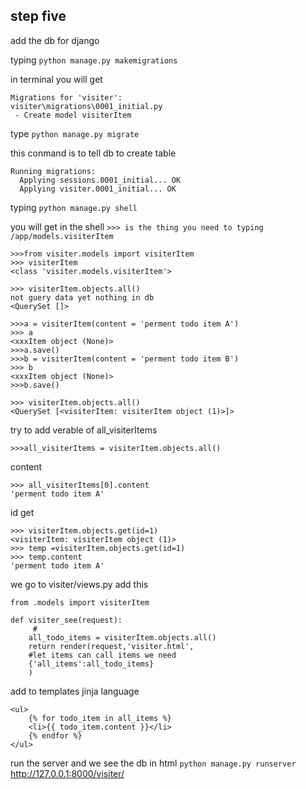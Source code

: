 ## step five 

add the db for django

typing
`python manage.py makemigrations`

in terminal you will get
```
Migrations for 'visiter':
visiter\migrations\0001_initial.py
 - Create model visiterItem
```

type
`python manage.py migrate`


 this conmand is to tell db  to create table
```
Running migrations:
  Applying sessions.0001_initial... OK
  Applying visiter.0001_initial... OK
```

typing
`python manage.py shell`


you will get in the shell
`>>> is the thing you need to typing`
`/app/models.visiterItem`
```
>>>from visiter.models import visiterItem
>>> visiterItem
<class 'visiter.models.visiterItem'>
    
>>> visiterItem.objects.all()
not guery data yet nothing in db
<QuerySet []>

>>>a = visiterItem(content = 'perment todo item A')
>>> a 
<xxxItem object (None)>
>>>a.save()
>>>b = visiterItem(content = 'perment todo item B')
>>> b 
<xxxItem object (None)>
>>>b.save()

>>> visiterItem.objects.all()
<QuerySet [<visiterItem: visiterItem object (1)>]>
```

try to add verable of all_visiterItems
```
>>>all_visiterItems = visiterItem.objects.all()

```
content
```
>>> all_visiterItems[0].content
'perment todo item A'
```

id get
```
>>> visiterItem.objects.get(id=1)
<visiterItem: visiterItem object (1)>
>>> temp =visiterItem.objects.get(id=1)
>>> temp.content
'perment todo item A'
```

we go to visiter/views.py 
add this
```
from .models import visiterItem

def visiter_see(request):
     #
    all_todo_items = visiterItem.objects.all()
    return render(request,'visiter.html',
    #let items can call items we need
    {'all_items':all_todo_items}
    )
```
add to templates jinja language
```
<ul>
    {% for todo_item in all_items %}
    <li>{{ todo_item.content }}</li>
    {% endfor %}
</ul>
```
run the server and we see the db in html
`python manage.py runserver`
http://127.0.0.1:8000/visiter/
